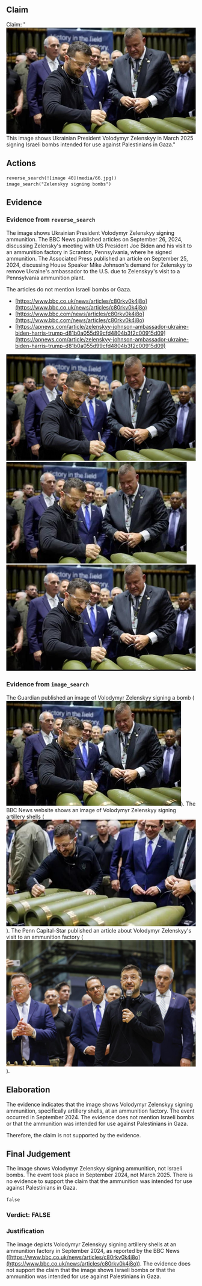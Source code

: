 ## Claim
Claim: "![image 40](media/66.jpg) This image shows Ukrainian President Volodymyr Zelenskyy in March 2025 signing Israeli bombs intended for use against Palestinians in Gaza."

## Actions
```
reverse_search(![image 40](media/66.jpg))
image_search("Zelenskyy signing bombs")
```

## Evidence
### Evidence from `reverse_search`
The image shows Ukrainian President Volodymyr Zelenskyy signing ammunition. The BBC News published articles on September 26, 2024, discussing Zelensky's meeting with US President Joe Biden and his visit to an ammunition factory in Scranton, Pennsylvania, where he signed ammunition. The Associated Press published an article on September 25, 2024, discussing House Speaker Mike Johnson's demand for Zelenskyy to remove Ukraine's ambassador to the U.S. due to Zelenskyy's visit to a Pennsylvania ammunition plant.

The articles do not mention Israeli bombs or Gaza.

*   [https://www.bbc.co.uk/news/articles/c80rkv0k4j8o](https://www.bbc.co.uk/news/articles/c80rkv0k4j8o)
*   [https://www.bbc.com/news/articles/c80rkv0k4j8o](https://www.bbc.com/news/articles/c80rkv0k4j8o)
*   [https://apnews.com/article/zelenskyy-johnson-ambassador-ukraine-biden-harris-trump-d81b0a055d99cfd4804b3f2c00915d09](https://apnews.com/article/zelenskyy-johnson-ambassador-ukraine-biden-harris-trump-d81b0a055d99cfd4804b3f2c00915d09)

![image 1958](media/2025-07-20_10-54-1753008879-003048.jpg)
![image 1964](media/2025-07-20_10-54-1753008881-965155.jpg)
![image 40](media/66.jpg)


### Evidence from `image_search`
The Guardian published an image of Volodymyr Zelenskyy signing a bomb (![image 7264](media/2025-08-29_21-20-1756502412-972178.jpg)). The BBC News website shows an image of Volodymyr Zelenskyy signing artillery shells (![image 7265](media/2025-08-29_21-20-1756502413-075257.jpg)). The Penn Capital-Star published an article about Volodymyr Zelenskyy's visit to an ammunition factory (![image 7267](media/2025-08-29_21-20-1756502413-342824.jpg)).


## Elaboration
The evidence indicates that the image shows Volodymyr Zelenskyy signing ammunition, specifically artillery shells, at an ammunition factory. The event occurred in September 2024. The evidence does not mention Israeli bombs or that the ammunition was intended for use against Palestinians in Gaza.

Therefore, the claim is not supported by the evidence.


## Final Judgement
The image shows Volodymyr Zelenskyy signing ammunition, not Israeli bombs. The event took place in September 2024, not March 2025. There is no evidence to support the claim that the ammunition was intended for use against Palestinians in Gaza.

`false`

### Verdict: FALSE

### Justification
The image depicts Volodymyr Zelenskyy signing artillery shells at an ammunition factory in September 2024, as reported by the BBC News ([https://www.bbc.co.uk/news/articles/c80rkv0k4j8o](https://www.bbc.co.uk/news/articles/c80rkv0k4j8o)). The evidence does not support the claim that the image shows Israeli bombs or that the ammunition was intended for use against Palestinians in Gaza.
